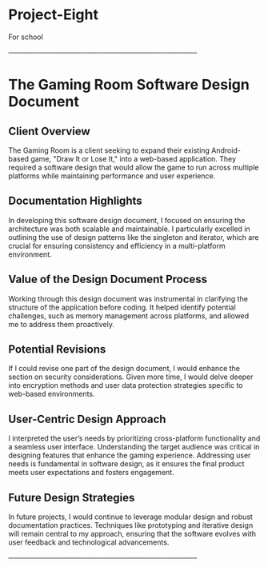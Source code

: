 # Project-Eight
For school
      
──────────────────────────────────────

# The Gaming Room Software Design Document

## Client Overview
The Gaming Room is a client seeking to expand their existing Android-based game, "Draw It or Lose It," into a web-based application. They required a software design that would allow the game to run across multiple platforms while maintaining performance and user experience.

## Documentation Highlights
In developing this software design document, I focused on ensuring the architecture was both scalable and maintainable. I particularly excelled in outlining the use of design patterns like the singleton and iterator, which are crucial for ensuring consistency and efficiency in a multi-platform environment.

## Value of the Design Document Process
Working through this design document was instrumental in clarifying the structure of the application before coding. It helped identify potential challenges, such as memory management across platforms, and allowed me to address them proactively.

## Potential Revisions
If I could revise one part of the design document, I would enhance the section on security considerations. Given more time, I would delve deeper into encryption methods and user data protection strategies specific to web-based environments.

## User-Centric Design Approach
I interpreted the user’s needs by prioritizing cross-platform functionality and a seamless user interface. Understanding the target audience was critical in designing features that enhance the gaming experience. Addressing user needs is fundamental in software design, as it ensures the final product meets user expectations and fosters engagement.

## Future Design Strategies
In future projects, I would continue to leverage modular design and robust documentation practices. Techniques like prototyping and iterative design will remain central to my approach, ensuring that the software evolves with user feedback and technological advancements.

──────────────────────────────────────
